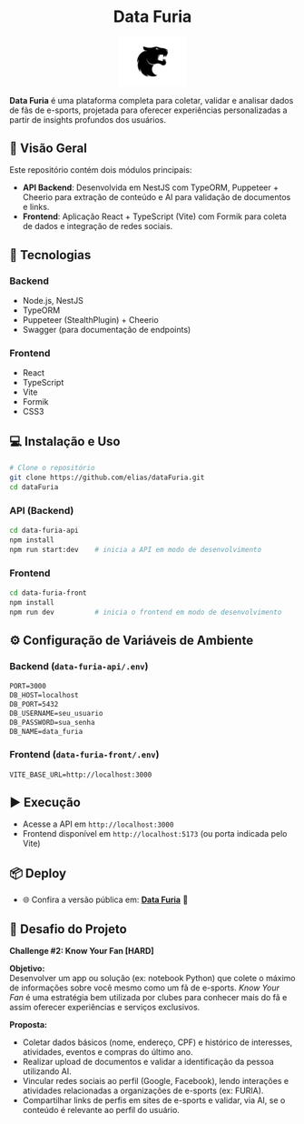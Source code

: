 <h1 align="center">Data Furia</h1>

<p align="center">
  <img src="https://raw.githubusercontent.com/EliasNote/chatFuria/main/chat-front/src/assets/logo.svg" alt="Data Furia Logo" width="120"/>
</p>

**Data Furia** é uma plataforma completa para coletar, validar e analisar dados de fãs de e-sports, projetada para oferecer experiências personalizadas a partir de insights profundos dos usuários.

## 📖 Visão Geral

Este repositório contém dois módulos principais:

- **API Backend**: Desenvolvida em NestJS com TypeORM, Puppeteer + Cheerio para extração de conteúdo e AI para validação de documentos e links.
- **Frontend**: Aplicação React + TypeScript (Vite) com Formik para coleta de dados e integração de redes sociais.

## 🚀 Tecnologias

### Backend

- Node.js, NestJS
- TypeORM
- Puppeteer (StealthPlugin) + Cheerio
- Swagger (para documentação de endpoints)

### Frontend

- React
- TypeScript
- Vite
- Formik
- CSS3

## 💻 Instalação e Uso

```bash
# Clone o repositório
git clone https://github.com/elias/dataFuria.git
cd dataFuria
```

### API (Backend)

```bash
cd data-furia-api
npm install
npm run start:dev    # inicia a API em modo de desenvolvimento
```

### Frontend

```bash
cd data-furia-front
npm install
npm run dev          # inicia o frontend em modo de desenvolvimento
```

## ⚙️ Configuração de Variáveis de Ambiente

### Backend (`data-furia-api/.env`)

```
PORT=3000
DB_HOST=localhost
DB_PORT=5432
DB_USERNAME=seu_usuario
DB_PASSWORD=sua_senha
DB_NAME=data_furia
```

### Frontend (`data-furia-front/.env`)

```
VITE_BASE_URL=http://localhost:3000
```

## ▶️ Execução

- Acesse a API em `http://localhost:3000`
- Frontend disponível em `http://localhost:5173` (ou porta indicada pelo Vite)

## 📦 Deploy

- 🌐 Confira a versão pública em: **[Data Furia](https://eliasnote.github.io/dataFuria/)** 🚀

## 🎯 Desafio do Projeto

**Challenge #2: Know Your Fan [HARD]**

**Objetivo:**  
Desenvolver um app ou solução (ex: notebook Python) que colete o máximo de informações sobre você mesmo como um fã de e-sports. _Know Your Fan_ é uma estratégia bem utilizada por clubes para conhecer mais do fã e assim oferecer experiências e serviços exclusivos.

**Proposta:**

- Coletar dados básicos (nome, endereço, CPF) e histórico de interesses, atividades, eventos e compras do último ano.
- Realizar upload de documentos e validar a identificação da pessoa utilizando AI.
- Vincular redes sociais ao perfil (Google, Facebook), lendo interações e atividades relacionadas a organizações de e-sports (ex: FURIA).
- Compartilhar links de perfis em sites de e-sports e validar, via AI, se o conteúdo é relevante ao perfil do usuário.
